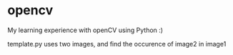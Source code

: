 # opencv
My learning experience with openCV  using Python :)

template.py 
uses two images, and find the occurence of image2 in image1 
